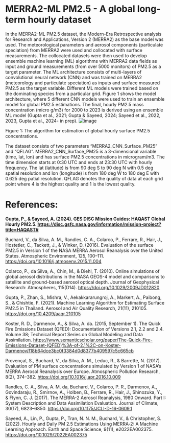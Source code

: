 # **MERRA2-ML PM2.5 - A global long-term hourly dataset**

In the MERRA2-ML PM2.5 dataset, the Modern-Era Retrospective analysis for Research and Applications, Version 2 (MERRA2) as the base model was used. The meteorological parameters and aerosol components (particulate speciation) from MERRA2 were used and collocated with surface measurements. The collocated datasets were then used to develop ensemble machine learning (ML) algorithms with MERRA2 data fields as input and ground measurements (from over 5000 monitors) of PM2.5 as a target parameter. The ML architecture consists of multi-layers of convolutional neural network (CNN) and was trained on MERRA2 (meteorology and particulate speciation) as inputs and surface measured PM2.5 as the target variable. Different ML models were trained based on the dominating species from a particular grid. Figure 1 shows the model architecture, where 5 different CNN models were used to train an ensemble model for global PM2.5 estimations. The final, hourly PM2.5 mass concentration (micro g/m3) for 2000 to 2023 is derived using an ensemble ML model (Gupta et al., 2021; Gupta & Sayeed, 2024; Sayeed et al., 2022, 2023, Gupta et al., 2024- in prep). 
![image](https://github.com/Alqamah-Sayeed/MERRA2-ML-PM2.5/assets/163429432/8ea433de-08a3-4ce9-aff6-e06913cf3e1f)

Figure 1: The algorithm for estimation of global hourly surface PM2.5 concentrations.

The dataset consists of two parameters “MERRA2_CNN_Surface_PM25” and “QFLAG”. MERRA2_CNN_Surface_PM25 is a 3-dimensional variable (time, lat, lon) and has surface PM2.5 concentrations in microgram/m3. The time dimension starts at 0:30 UTC and ends at 23:30 UTC with hourly frequency. The lat (latitude) is from 90 deg S to 90 deg N with 0.5 deg spatial resolution and lon (longitude) is from 180 deg W to 180 deg E with 0.625 deg patial resolution. QFLAG denotes the quality of data at each grid point where 4 is the highest quality and 1 is the lowest quality. 

# References:
**Gupta, P., & Sayeed, A. (2024). GES DISC Mission Guides: HAQAST Global Hourly PM2.5. https://disc.gsfc.nasa.gov/information/mission-project?title=HAQAST#**

Buchard, V., da Silva, A. M., Randles, C. A., Colarco, P., Ferrare, R., Hair, J., Hostetler, C., Tackett, J., & Winker, D. (2016). Evaluation of the surface PM2.5 in Version 1 of the NASA MERRA Aerosol Reanalysis over the United States. Atmospheric Environment, 125, 100–111. https://doi.org/10.1016/j.atmosenv.2015.11.004

Colarco, P., da Silva, A., Chin, M., & Diehl, T. (2010). Online simulations of global aerosol distributions in the NASA GEOS-4 model and comparisons to satellite and ground-based aerosol optical depth. Journal of Geophysical Research: Atmospheres, 115(D14). https://doi.org/10.1029/2009JD012820

Gupta, P., Zhan, S., Mishra, V., Aekakkararungroj, A., Markert, A., Paibong, S., & Chishtie, F. (2021). Machine Learning Algorithm for Estimating Surface PM2.5 in Thailand. Aerosol and Air Quality Research, 21(11), 210105. https://doi.org/10.4209/aaqr.210105

Koster, R. D., Darmenov, A., & Silva, A. da. (2015, September 1). The Quick Fire Emissions Dataset (QFED): Documentation of Versions 2.1, 2.2 and 2.4. Volume 38; Technical Report Series on Global Modeling and Data Assimilation. https://www.semanticscholar.org/paper/The-Quick-Fire-Emissions-Dataset-(QFED)%3A-of-2.1%2C-on-Koster-Darmenov/f18b64dce3bc0f3384d0d8377b409597c5c665cb

Provençal, S., Buchard, V., da Silva, A. M., Leduc, R., & Barrette, N. (2017). Evaluation of PM surface concentrations simulated by Version 1 of NASA’s MERRA Aerosol Reanalysis over Europe. Atmospheric Pollution Research, 8(2), 374–382. https://doi.org/10.1016/j.apr.2016.10.009

Randles, C. A., Silva, A. M. da, Buchard, V., Colarco, P. R., Darmenov, A., Govindaraju, R., Smirnov, A., Holben, B., Ferrare, R., Hair, J., Shinozuka, Y., & Flynn, C. J. (2017). The MERRA-2 Aerosol Reanalysis, 1980 Onward. Part I: System Description and Data Assimilation Evaluation. Journal of Climate, 30(17), 6823–6850. https://doi.org/10.1175/JCLI-D-16-0609.1

Sayeed, A., Lin, P., Gupta, P., Tran, N. N. M., Buchard, V., & Christopher, S. (2022). Hourly and Daily PM 2.5 Estimations Using MERRA‐2: A Machine Learning Approach. Earth and Space Science, 9(11), e2022EA002375. https://doi.org/10.1029/2022EA002375


